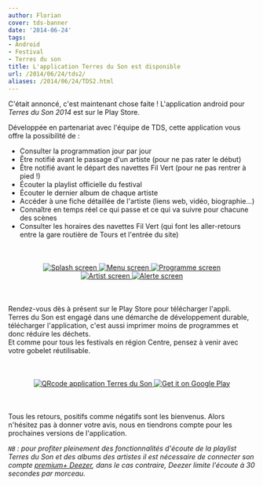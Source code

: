```yaml
---
author: Florian
cover: tds-banner
date: '2014-06-24'
tags:
- Android
- Festival
- Terres du son
title: L'application Terres du Son est disponible
url: /2014/06/24/tds2/
aliases: /2014/06/24/TDS2.html
---
```



C'était annoncé, c'est maintenant chose faite ! L'application android pour _Terres du Son 2014_ est sur le Play Store.

Développée en partenariat avec l'équipe de TDS, cette application vous offre la possibilité de :

 * Consulter la programmation jour par jour
 * Être notifié avant le passage d'un artiste (pour ne pas rater le début)
 * Être notifié avant le départ des navettes Fil Vert (pour ne pas rentrer à pied !)
 * Écouter la playlist officielle du festival
 * Écouter le dernier album de chaque artiste
 * Accéder à une fiche détaillée de l'artiste (liens web, vidéo, biographie…)
 * Connaître en temps réel ce qui passe et ce qui va suivre pour chacune des scènes
 * Consulter les horaires des navettes Fil Vert (qui font les aller-retours entre la gare routière de Tours et l'entrée du site)


<div style="text-align:center;margin:50px">
    <a href="/images/postTDS2/launch.png" data-lightbox="group-2" title="Splash screen de l'application" class="inlineBoxes">
        <img class="medium" src="/images/postTDS2/launch.png" alt="Splash screen"/>
    </a>
    <a href="/images/postTDS2/home.png" data-lightbox="group-2" title="Menu de l'application" class="inlineBoxes">
        <img class="medium" src="/images/postTDS2/home.png" alt="Menu screen"/>
    </a>
    <a href="/images/postTDS2/prog.png" data-lightbox="group-2" title="Programme par jour et par scène" class="inlineBoxes">
        <img class="medium" src="/images/postTDS2/prog.png" alt="Programme screen"/>
    </a>
    <a href="/images/postTDS2/artiste.png" data-lightbox="group-2" title="Une fiche artiste de l'application" class="inlineBoxes">
        <img class="medium" src="/images/postTDS2/artiste.png" alt="Artist screen"/>
    </a>
    <a href="/images/postTDS2/notifs.png" data-lightbox="group-2" title="Récap de notifications plannifiées pour les navettes" class="inlineBoxes">
        <img class="medium" src="/images/postTDS2/notifs.png" alt="Alerte screen"/>
    </a>
</div>


Rendez-vous dès à présent sur le Play Store pour télécharger l'appli.<br/>
Terres du Son est engagé dans une démarche de développement durable, télécharger l'application, c'est aussi imprimer moins de programmes et donc réduire les déchets.<br/>
Et comme pour tous les festivals en région Centre, pensez à venir avec votre gobelet réutilisable.


<div style="text-align:center;margin:50px">
    <a href="https://play.google.com/store/apps/details?id=com.codetroopers.terresduson">
      <img class="medium" alt="QRcode application Terres du Son" src="/images/postTDS2/qrcode_playstore_tds.png" />
    </a>
    <a href="https://play.google.com/store/apps/details?id=com.codetroopers.terresduson">
      <img alt="Get it on Google Play" src="https://developer.android.com/images/brand/fr_generic_rgb_wo_60.png" />
    </a>
</div>


Tous les retours, positifs comme négatifs sont les bienvenus. Alors n'hésitez pas à donner votre avis, nous en tiendrons compte pour les prochaines versions de l'application.

_`NB` : pour profiter pleinement des fonctionnalités d'écoute de la playlist Terres du Son et des albums des artistes
il est nécessaire de connecter son compte <a href="http://www.deezer.com/offers/premiumplus">premium+ Deezer</a>, dans le cas contraire, Deezer limite l'écoute à 30 secondes par morceau._
